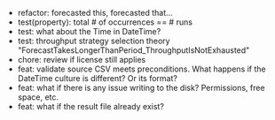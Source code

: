 - refactor: forecasted this, forecasted that...
- test(property): total # of occurrences == # runs
- test: what about the Time in DateTime?
- test: throughput strategy selection theory "ForecastTakesLongerThanPeriod_ThroughputIsNotExhausted"
- chore: review if license still applies
- feat: validate source CSV meets preconditions. What happens if the DateTime culture is different? Or its format?
- feat: what if there is any issue writing to the disk? Permissions, free space, etc.
- feat: what if the result file already exist?
